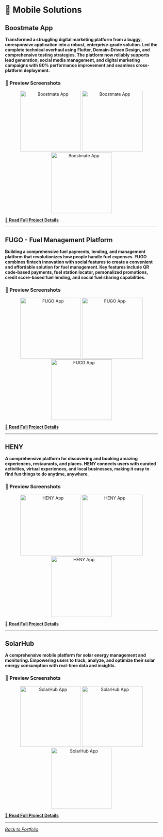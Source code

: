 # 📱 Mobile Solutions

## Boostmate App

**Transformed a struggling digital marketing platform from a buggy, unresponsive application into a robust, enterprise-grade solution. Led the complete technical overhaul using Flutter, Domain-Driven Design, and comprehensive testing strategies. The platform now reliably supports lead generation, social media management, and digital marketing campaigns with 80% performance improvement and seamless cross-platform deployment.**

### 📸 Preview Screenshots

<div align="center">
  <img src="../screenshots/boostmate/boostmate-home.png" alt="Boostmate App" width="200"/>
  <img src="../screenshots/boostmate/boostmate-dashboard.png" alt="Boostmate App" width="200"/>
  <img src="../screenshots/boostmate/boostmate-leads.png" alt="Boostmate App" width="200"/>
</div>

**[📖 Read Full Project Details](boostmate-app.md)**

---

## FUGO - Fuel Management Platform

**Building a comprehensive fuel payments, lending, and management platform that revolutionizes how people handle fuel expenses. FUGO combines fintech innovation with social features to create a convenient and affordable solution for fuel management. Key features include QR code-based payments, fuel station locator, personalized promotions, credit score-based fuel lending, and social fuel sharing capabilities.**

### 📸 Preview Screenshots

<div align="center">
  <img src="../screenshots/fugo/fugo-home.png" alt="FUGO App" width="200"/>
  <img src="../screenshots/fugo/fugo-stations.png" alt="FUGO App" width="200"/>
  <img src="../screenshots/fugo/fugo-payment.png" alt="FUGO App" width="200"/>
</div>

**[📖 Read Full Project Details](fugo-app.md)**

---

## HENY

**A comprehensive platform for discovering and booking amazing experiences, restaurants, and places. HENY connects users with curated activities, virtual experiences, and local businesses, making it easy to find fun things to do anytime, anywhere.**

### 📸 Preview Screenshots

<div align="center">
  <img src="../screenshots/heny/heny-booking.png" alt="HENY App" width="200"/>
  <img src="../screenshots/heny/heny-details.png" alt="HENY App" width="200"/>
  <img src="../screenshots/heny/heny-virtual.png" alt="HENY App" width="200"/>
</div>

**[📖 Read Full Project Details](heny-app.md)**

---

## SolarHub

**A comprehensive mobile platform for solar energy management and monitoring. Empowering users to track, analyze, and optimize their solar energy consumption with real-time data and insights.**

### 📸 Preview Screenshots

<div align="center">
  <img src="../screenshots/solarhub/solarhub-home.png" alt="SolarHub App" width="200"/>
  <img src="../screenshots/solarhub/solarhub-dashboard.png" alt="SolarHub App" width="200"/>
  <img src="../screenshots/solarhub/solarhub-energy.png" alt="SolarHub App" width="200"/>
</div>

**[📖 Read Full Project Details](solarhub-app.md)**

---

*[Back to Portfolio](../README.md)*

